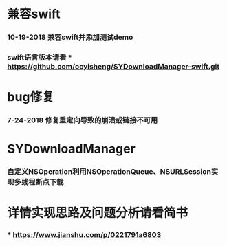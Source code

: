# 兼容swift
 ### 10-19-2018 兼容swift并添加测试demo
 ### swift语言版本请看 * https://github.com/ocyisheng/SYDownloadManager-swift.git

# bug修复
 ### 7-24-2018 修复重定向导致的崩溃或链接不可用
 
# SYDownloadManager
 ### 自定义NSOperation利用NSOperationQueue、NSURLSession实现多线程断点下载

# 详情实现思路及问题分析请看简书
 ### * https://www.jianshu.com/p/0221791a6803

